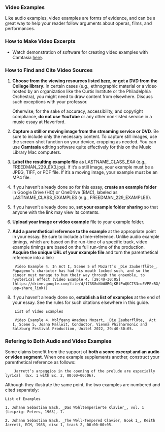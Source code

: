 ### Video Examples

Like audio examples, video examples are forms of evidence, and can be a great way to help your reader follow arguments about operas, films, and performances.

### How to Make Video Excerpts

* Watch demonstration of software for creating video examples with Camtasia [here](https://haverford.app.box.com/file/934628633661?s=rx573ab4v3j5yolf6zmu6tnnik371m7f).

### How to Find and Cite Video Sources

1. **Choose from the viewing resources listed [here](https://guides.tricolib.brynmawr.edu/c.php?g=285015&p=1899330), or get a DVD from the College library**. In certain cases (e.g., ethnographic material or a video hosted by an organization like the Curtis Institute or the Philadelphia Orchestra), you might need to draw content from elsewhere. Discuss such exceptions with your professor. 

    Otherwise, for the sake of accuracy, accessibility, and copyright compliance, **do not use YouTube** or any other non-listed service in a music essay at Haverford.

2. **Capture a still or moving image from the streaming service or DVD**. Be sure to include only the necessary content. To capture still images, use the screen-shot function on your device, cropping as needed. You can use **Camtasia** editing software quite effectively for this on the Music Library Mac computers.
3. **Label the resulting example file** as LASTNAME_CLASS_EX# (e.g., FREEDMAN_229_EX3.jpg). If it’s a still image, your example must be a JPEG, TIFF, or PDF file. If it’s a moving image, your example must be an MP4 file.
4. If you haven’t already done so for this essay, **create an example folder** in Google Drive (HC) or OneDrive (BMC), labeled as LASTNAME_CLASS_EXAMPLES (e.g., FREEDMAN_229_EXAMPLES).
5. If you haven’t already done so, **set your example folder sharing** so that anyone with the link may view its contents.
6. **Upload your image or video example** file to your example folder.
7. **Add a parenthetical reference to the example** at the appropriate point in your essay. Be sure to include a time-reference. Unlike audio example timings, which are based on the run-time of a specific track, video example timings are based on the full run-time of the production. **Acquire the unique URL of your example file** and turn the parenthetical reference into a link:

        Video Example 4. In Act I, Scene 5 of Mozart’s _Die Zauberflöte_, Papageno’s character has had his mouth locked such, and so the singer must manage to hum their way through the ensemble, to hysterical effect (Video Example 4, [29:40-30:05](https://drive.google.com/file/d/173S8oNbW8RGjKRtPuQKC7S3roEVPErBG/view?usp=share_link))

8. If you haven’t already done so, **establish a list of examples** at the end of your essay. See the rules for such citations elsewhere in this guide.

        List of Video Examples
  
        Video Example 4. Wolfgang Amadeus Mozart, _Die Zauberflöte,_ Act I, Scene 5, Joana Mallwit, Conductor, Vienna Philharmonic and Salzburg Festival Production, Unitel 2022, 29:40-30:05.  
        
### Refering to Both Audio and Video Examples

Some claims benefit from the support of **both a score excerpt and an audio or video segment**. When one example supplements another, construct your parenthetical reference as follows:    

        Jarrett’s arpeggios in the opening of the prelude are especially lyrical  (Ex. 1 with Ex. 2, 00:00–00:06). 

Although they illustrate the same point, the two examples are numbered and cited separately:

    List of Examples
    
    1. Johann Sebastian Bach, _Das Wohltemperierte Klavier_, vol. 1 (Leipzig: Peters, 1963), 7.
    
    2. Johann Sebastian Bach, _The Well-Tempered Clavier, Book 1_, Keith Jarrett, ECM, 1988, disc 1, track 2, 00:00–00:05.

